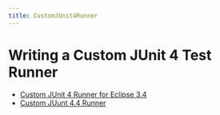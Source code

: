 ```yaml
---
title: CustomJUnit4Runner
---
```

# Writing a Custom JUnit 4 Test Runner
* [Custom JUnit 4 Runner for Eclipse 3.4](CustomJUnit4RunnerEclipse3_4)
* [Custom JUunt 4.4 Runner](CustomJunit4RunnerJUnit4_4)
